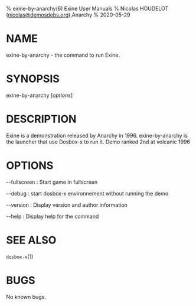 % exine-by-anarchy(6) Exine User Manuals
% Nicolas HOUDELOT (nicolas@demosdebs.org),Anarchy
% 2020-05-29

# NAME
exine-by-anarchy - the command to run Exine.

# SYNOPSIS
exine-by-anarchy [*options*]

# DESCRIPTION
Exine is a demonstration released by Anarchy in 1996.
exine-by-anarchy is the launcher that use Dosbox-x to run it.
Demo ranked 2nd at volcanic 1996

# OPTIONS
\--fullscreen
:   Start game in fullscreen

\--debug
:   start dosbox-x environnement without running the demo

\--version
:   Display version and author information

\--help
:   Display help for the command

# SEE ALSO
`dosbox-x`(1)

# BUGS
No known bugs.
